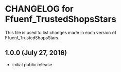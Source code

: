 # CHANGELOG for Ffuenf_TrustedShopsStars

This file is used to list changes made in each version of Ffuenf_TrustedShopsStars.


## 1.0.0 (July 27, 2016)

* initial public release
